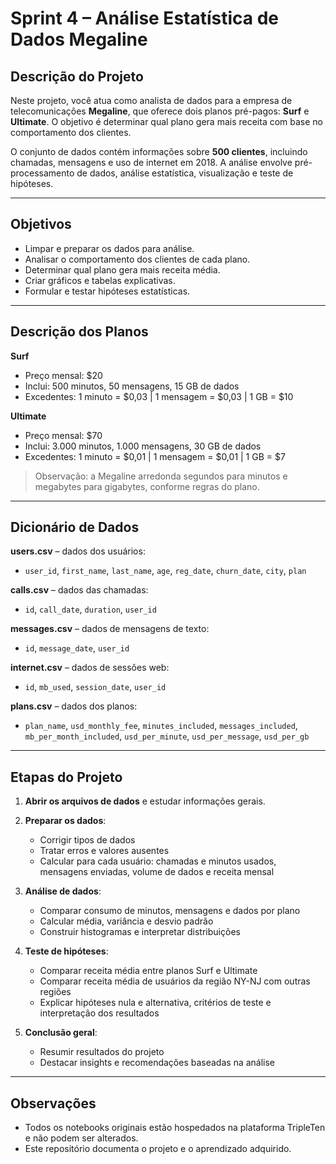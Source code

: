
# Sprint 4 – Análise Estatística de Dados Megaline

## Descrição do Projeto

Neste projeto, você atua como analista de dados para a empresa de telecomunicações **Megaline**, que oferece dois planos pré-pagos: **Surf** e **Ultimate**. O objetivo é determinar qual plano gera mais receita com base no comportamento dos clientes.

O conjunto de dados contém informações sobre **500 clientes**, incluindo chamadas, mensagens e uso de internet em 2018. A análise envolve pré-processamento de dados, análise estatística, visualização e teste de hipóteses.

---

## Objetivos

- Limpar e preparar os dados para análise.
- Analisar o comportamento dos clientes de cada plano.
- Determinar qual plano gera mais receita média.
- Criar gráficos e tabelas explicativas.
- Formular e testar hipóteses estatísticas.

---

## Descrição dos Planos

**Surf**  
- Preço mensal: \$20  
- Inclui: 500 minutos, 50 mensagens, 15 GB de dados  
- Excedentes: 1 minuto = \$0,03 | 1 mensagem = \$0,03 | 1 GB = \$10  

**Ultimate**  
- Preço mensal: \$70  
- Inclui: 3.000 minutos, 1.000 mensagens, 30 GB de dados  
- Excedentes: 1 minuto = \$0,01 | 1 mensagem = \$0,01 | 1 GB = \$7  

> Observação: a Megaline arredonda segundos para minutos e megabytes para gigabytes, conforme regras do plano.

---

## Dicionário de Dados

**users.csv** – dados dos usuários:  
- `user_id`, `first_name`, `last_name`, `age`, `reg_date`, `churn_date`, `city`, `plan`  

**calls.csv** – dados das chamadas:  
- `id`, `call_date`, `duration`, `user_id`  

**messages.csv** – dados de mensagens de texto:  
- `id`, `message_date`, `user_id`  

**internet.csv** – dados de sessões web:  
- `id`, `mb_used`, `session_date`, `user_id`  

**plans.csv** – dados dos planos:  
- `plan_name`, `usd_monthly_fee`, `minutes_included`, `messages_included`, `mb_per_month_included`, `usd_per_minute`, `usd_per_message`, `usd_per_gb`  

---

## Etapas do Projeto

1. **Abrir os arquivos de dados** e estudar informações gerais.  
2. **Preparar os dados**:  
   - Corrigir tipos de dados  
   - Tratar erros e valores ausentes  
   - Calcular para cada usuário: chamadas e minutos usados, mensagens enviadas, volume de dados e receita mensal  

3. **Análise de dados**:  
   - Comparar consumo de minutos, mensagens e dados por plano  
   - Calcular média, variância e desvio padrão  
   - Construir histogramas e interpretar distribuições  

4. **Teste de hipóteses**:  
   - Comparar receita média entre planos Surf e Ultimate  
   - Comparar receita média de usuários da região NY-NJ com outras regiões  
   - Explicar hipóteses nula e alternativa, critérios de teste e interpretação dos resultados  

5. **Conclusão geral**:  
   - Resumir resultados do projeto  
   - Destacar insights e recomendações baseadas na análise  

---

## Observações

- Todos os notebooks originais estão hospedados na plataforma TripleTen e não podem ser alterados.  
- Este repositório documenta o projeto e o aprendizado adquirido.  

